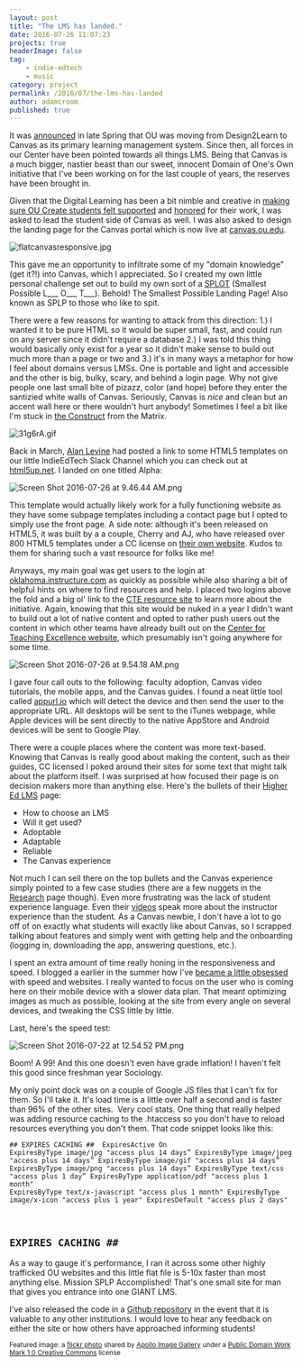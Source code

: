 ```yaml
---
layout: post
title: "The LMS has landed."
date: 2016-07-26 11:07:23
projects: true
headerImage: false
tag:
    - indie-edtech
    - music
category: project
permalink: /2016/07/the-lms-has-landed
author: adamcroom
published: true
---
```


It was [announced](http://www.ou.edu/content/cte/initiatives/canvas-transition.html) in late Spring that OU was moving from Design2Learn to Canvas as its primary learning management system. Since then, all forces in our Center have been pointed towards all things LMS. Being that Canvas is a much bigger, nastier beast than our sweet, innocent Domain of One's Own initiative that I've been working on for the last couple of years, the reserves have been brought in.

Given that the Digital Learning has been a bit nimble and creative in [making sure OU Create students felt supported](http://backup.adamcroom.com/2016/02/integrated-customer-support-and-slack/) and [honored](http://backup.adamcroom.com/2016/04/recapping-the-ou-creaties/) for their work, I was asked to lead the student side of Canvas as well. I was also asked to design the landing page for the Canvas portal which is now live at [canvas.ou.edu](http://canvas.ou.edu).

![flatcanvasresponsive.jpg](http://backup.adamcroom.com/wp-content/uploads/2016/07/flatcanvasresponsive.jpg)

This gave me an opportunity to infiltrate some of my "domain knowledge" (get it?!) into Canvas, which I appreciated. So I created my own little personal challenge set out to build my own sort of a [SPLOT](http://splot.ca) (Smallest Possible L___ O___ T___). Behold! The Smallest Possible Landing Page! Also known as SPLP to those who like to spit.

There were a few reasons for wanting to attack from this direction: 1.) I wanted it to be pure HTML so it would be super small, fast, and could run on any server since it didn't require a database 2.) I was told this thing would basically only exist for a year so it didn't make sense to build out much more than a page or two and 3.) it's in many ways a metaphor for how I feel about domains versus LMSs. One is portable and light and accessible and the other is big, bulky, scary, and behind a login page. Why not give people one last small bite of pizazz, color (and hope) before they enter the santizied white walls of Canvas. Seriously, Canvas is _nice_ and clean but an accent wall here or there wouldn't hurt anybody! Sometimes I feel a bit like I'm stuck in [the Construct](https://www.youtube.com/watch?v=AGZiLMGdCE0) from the Matrix.

![31g6rA.gif](http://backup.adamcroom.com/wp-content/uploads/2016/07/31g6rA.gif)

Back in March, [Alan Levine](http://twitter.com/cogdog) had posted a link to some HTML5 templates on our little IndieEdTech Slack Channel which you can check out at [html5up.net](https://html5up.net). I landed on one titled Alpha:

![Screen Shot 2016-07-26 at 9.46.44 AM.png](http://backup.adamcroom.com/wp-content/uploads/2016/07/Screen-Shot-2016-07-26-at-9.46.44-AM.png)

This template would actually likely work for a fully functioning website as they have some subpage templates including a contact page but I opted to simply use the front page. A side note: although it's been released on HTML5, it was built by a a couple, Cherry and AJ, who have released over 800 HTML5 templates under a CC license on [their own website](https://templated.co). Kudos to them for sharing such a vast resource for folks like me!

Anyways, my main goal was get users to the login at [oklahoma.instructure.com](http://oklahoma.instructure.com) as quickly as possible while also sharing a bit of helpful hints on where to find resources and help. I placed two logins above the fold and a big ol' link to the [CTE resource site](http://www.ou.edu/content/cte/initiatives/canvas-transition.html) to learn more about the initiative. Again, knowing that this site would be nuked in a year I didn't want to build out a lot of native content and opted to rather push users out the content in which other teams have already built out on the [Center for Teaching Excellence website](http://www.ou.edu/content/cte/initiatives/canvas-transition.html), which presumably isn't going anywhere for some time.

![Screen Shot 2016-07-26 at 9.54.18 AM.png](http://backup.adamcroom.com/wp-content/uploads/2016/07/Screen-Shot-2016-07-26-at-9.54.18-AM.png)

I gave four call outs to the following: faculty adoption, Canvas video tutorials, the mobile apps, and the Canvas guides. I found a neat little tool called [appurl.io](http://www.appurl.io) which will detect the device and then send the user to the appropriate URL. All desktops will be sent to the iTunes webpage, while Apple devices will be sent directly to the native AppStore and Android devices will be sent to Google Play.

There were a couple places where the content was more text-based. Knowing that Canvas is really good about making the content, such as their guides, CC licensed I poked around their sites for some text that might talk about the platform itself. I was surprised at how focused their page is on decision makers more than anything else. Here's the bullets of their [Higher Ed LMS](https://www.canvaslms.com/higher-education/) page:

*   How to choose an LMS
*   Will it get used?
*   Adoptable
*   Adaptable
*   Reliable
*   The Canvas experience

Not much I can sell there on the top bullets and the Canvas experience simply pointed to a few case studies (there are a few nuggets in the [Research](https://www.canvaslms.com/research-education?higher-education) page though). Even more frustrating was the lack of student experience language. Even their [videos](https://www.youtube.com/user/CanvasLMS) speak more about the instructor experience than the student. As a Canvas newbie, I don't have a lot to go off of on exactly what students will exactly like about Canvas, so I scrapped talking about features and simply went with getting help and the onboarding (logging in, downloading the app, answering questions, etc.).

I spent an extra amount of time really honing in the responsiveness and speed. I blogged a earlier in the summer how I've [became a little obsessed](http://backup.adamcroom.com/2016/05/sticking-a-fork-in-the-lms/) with speed and websites. I really wanted to focus on the user who is coming here on their mobile device with a slower data plan. That meant optimizing images as much as possible, looking at the site from every angle on several devices, and tweaking the CSS little by little.

Last, here's the speed test:

![Screen Shot 2016-07-22 at 12.54.52 PM.png](http://backup.adamcroom.com/wp-content/uploads/2016/07/Screen-Shot-2016-07-22-at-12.54.52-PM.png)

Boom! A 99! And this one doesn't even have grade inflation! I haven't felt this good since freshman year Sociology.

My only point dock was on a couple of Google JS files that I can't fix for them. So I'll take it. It's load time is a little over half a second and is faster than 96% of the other sites.  Very cool stats. One thing that really helped was adding resource caching to the .htaccess so you don't have to reload resources everything you don't them. That code snippet looks like this:

<code>## EXPIRES CACHING ##
<IfModule mod_expires.c>
ExpiresActive On
ExpiresByType image/jpg "access plus 14 days”
ExpiresByType image/jpeg "access plus 14 days”
ExpiresByType image/gif "access plus 14 days”
ExpiresByType image/png "access plus 14 days”
ExpiresByType text/css "access plus 1 day”
ExpiresByType application/pdf "access plus 1 month"
ExpiresByType text/x-javascript "access plus 1 month"
ExpiresByType image/x-icon "access plus 1 year"
ExpiresDefault "access plus 2 days"
</IfModule>
## EXPIRES CACHING ##</code>

As a way to gauge it's performance, I ran it across some other highly trafficked OU websites and this little flat file is 5-10x faster than most anything else. Mission SPLP Accomplished! That's one small site for man that gives you entrance into one GIANT LMS.

I've also released the code in a [Github repository](https://github.com/oudiglearn/canvas_splash) in the event that it is valuable to any other institutions. I would love to hear any feedback on either the site or how others have approached informing students!

<small>Featured image: a [flickr photo](https://flickr.com/photos/projectapolloarchive/21445908434 "AS11-40-5962") shared by [Apollo Image Gallery](https://flickr.com/people/projectapolloarchive) under a [Public Domain Work Mark 1.0 Creative Commons](https://creativecommons.org/publicdomain/mark/1.0/) license</small>
